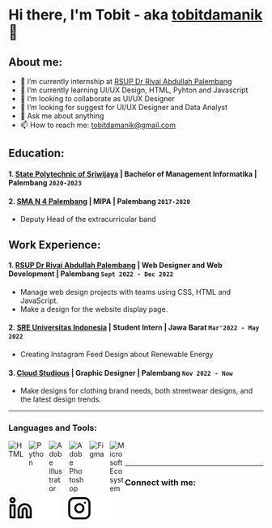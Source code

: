 # Hi there, I'm Tobit - aka [tobitdamanik](https://www.linkedin.com/in/tobitdamanik/) 👋
## About me:
- 🔭 I’m currently internship at [RSUP Dr Rivai Abdullah Palembang](https://rsrivaiabdullah.id/)
- 🌱 I’m currently learning UI/UX Design, HTML, Pyhton and Javascript
- 👯 I’m looking to collaborate as UI/UX Designer
- 🤔 I’m looking for suggest for UI/UX Designer and Data Analyst
- 💬 Ask me about anything
- 📫 How to reach me: tobitdamanik@gmail.com

## Education:

#### 1. [State Polytechnic of Sriwijaya](https://www.polsri.ac.id/) | Bachelor of Management Informatika | Palembang `2020-2023`
#### 2. [SMA N 4 Palembang](https://www.sman4plg.sch.id/) | MIPA | Palembang `2017-2020`
   - Deputy Head of the extracurricular band

## Work Experience:
#### 1. [RSUP Dr Rivai Abdullah Palembang](https://rsrivaiabdullah.id/) | Web Designer and Web Development | Palembang `Sept 2022 - Dec 2022`
   - Manage web design projects with teams using CSS, HTML and JavaScript.
   - Make a design for the website display page.
#### 2. [SRE Universitas Indonesia](https://www.linkedin.com/company/society-of-renewable-energy-universitas-indonesia/mycompany/) | Student Intern | Jawa Barat `Mar'2022 - May 2022`
   - Creating Instagram Feed Design about Renewable Energy
#### 3. [Cloud Studious](https://www.instagram.com/cloud.studious/) | Graphic Designer | Palembang `Nov 2022 - Now`
   - Make designs for clothing brand needs, both streetwear designs, and the latest design trends.
   
---

### Languages and Tools:

[<img align="left" alt="HTML" width="30px" src="https://play-lh.googleusercontent.com/RslBy1o2NEBYUdRjQtUqLbN-ZM2hpks1mHPMiHMrpAuLqxeBPcFSAjo65nQHbTA53YYn" style="padding-right:10px;" />][webdev]
[<img align="left" alt="Python" width="30px" src="https://upload.wikimedia.org/wikipedia/commons/thumb/c/c3/Python-logo-notext.svg/110px-Python-logo-notext.svg.png?20100317150552" style="padding-right:10px;" />][webdev]
[<img align="left" alt="Adobe Illustrator" width="30px" src="https://keybay.eu/wp-content/uploads/2022/07/Adobe-Illustrator.jpg" style="padding-right:10px;" />][webdev]
[<img align="left" alt="Adobe Photoshop" width="30px" src="https://images.tokopedia.net/img/cache/500-square/VqbcmM/2021/6/28/9e514b92-0d95-437c-b46c-9f9de3cfdfeb.png" style="padding-right:10px;" />][webdev]
[<img align="left" alt="Figma" width="30px" src="https://yt3.googleusercontent.com/ytc/AL5GRJUJ6B0I0wJMRqqQ9AilX4jHKkTzrcN2c2scntUOcQ=s900-c-k-c0x00ffffff-no-rj" style="padding-right:10px;" />][webdev]
[<img align="left" alt="Microsoft Ecosystem" width="30px" src="https://yt3.googleusercontent.com/ytc/AL5GRJVez8i3_M6BCO7UQawLDIoK2PSe9PmjTP5Bi0IKqA=s900-c-k-c0x00ffffff-no-rj" style="padding-right:0px;" />][webdev]

<br />
<br />

---
### Connect with me:

[![website](./img/linkedin-light.svg)](linkedin.com/in/tobitdamanik/#gh-light-mode-only)
[![website](./img/linkedin-dark.svg)](linkedin.com/in/tobitdamanik/#gh-dark-mode-only)
&nbsp;&nbsp;
[![website](./img/instagram-light.svg)](https://www.instagram.com/atobitdamanik/#gh-light-mode-only)
[![website](./img/instagram-dark.svg)](https://www.instagram.com/atobitdamanik/#gh-dark-mode-only)



[webdev]: https://github.com/tobitdamanik/tobitdamanik
